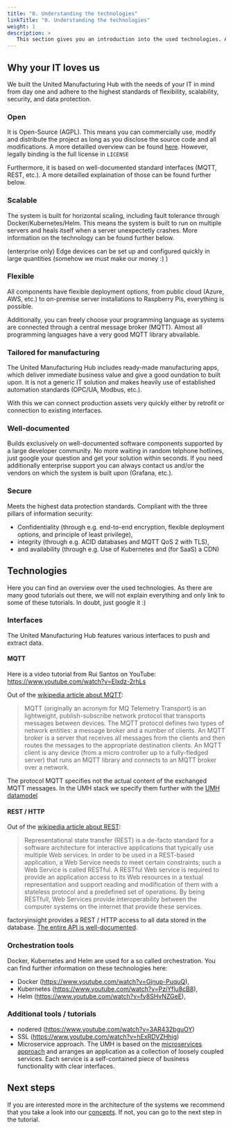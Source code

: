 ```yaml
---
title: "0. Understanding the technologies"
linkTitle: "0. Understanding the technologies"
weight: 1
description: >
   This section gives you an introduction into the used technologies. A rough understanding of these technologies is fundamental for installing and working with the system
---
```


## Why your IT loves us

We built the United Manufacturing Hub with the needs of your IT in mind from day one and adhere to the highest standards of flexibility, scalability, security, and data protection.

### Open

It is Open-Source (AGPL). This means you can commercially use, modify and distribute the project as long as you disclose the source code and all modifications. A more detailled overview can be found [here](https://www.tldrlegal.com/l/agpl3). However, legally binding is the full license in `LICENSE`

Furthermore, it is based on well-documented standard interfaces (MQTT, REST, etc.). A more detailled explaination of those can be found further below.

### Scalable

The system is built for horizontal scaling, including fault tolerance through Docker/Kubernetes/Helm. This means the system is built to run on multiple servers and heals itself when a server unexpectetly crashes. More information on the technology can be found further below.

(enterprise only) Edge devices can be set up and configured quickly in large quantities (somehow we must make our money :) )

### Flexible

All components have flexible deployment options, from public cloud (Azure, AWS, etc.) to on-premise server installations to Raspberry Pis, everything is possible.

Additionally, you can freely choose your programming language as systems are connected through a central message broker (MQTT). Almost all programming languages have a very good MQTT library abvailable.

### Tailored for manufacturing

The United Manufacturing Hub includes ready-made manufacturing apps, which deliver immediate business value and give a good oundation to built upon. It is not a generic IT solution and makes heavily use of established automation standards (OPC/UA, Modbus, etc.).

With this we can connect production assets very quickly either by retrofit or connection to existing interfaces.

### Well-documented

Builds exclusively on well-documented software components supported by a large developer community. No more waiting in random telphone hotlines, just google your question and get your solution within seconds. If you need additionally enterprise support you can always contact us and/or the vendors on which the system is built upon (Grafana, etc.).

### Secure

Meets the highest data protection standards. Compliant with the three pillars of information security: 

- Confidentiality (through e.g. end-to-end encryption, flexible deployment options, and principle of least privilege), 
- integrity (through e.g. ACID databases and MQTT QoS 2 with TLS), 
- and availability (through e.g. Use of Kubernetes and (for SaaS) a CDN)

## Technologies

Here you can find an overview over the used technologies. As there are many good tutorials out there, we will not explain everything and only link to some of these tutorials. In doubt, just google it :)

### Interfaces

The United Manufacturing Hub features various interfaces to push and extract data.

#### MQTT

Here is a video tutorial from Rui Santos on YouTube: https://www.youtube.com/watch?v=EIxdz-2rhLs

Out of the [wikipedia article about MQTT](https://en.wikipedia.org/wiki/MQTT):

> MQTT (originally an acronym for MQ Telemetry Transport) is an lightweight, publish-subscribe network protocol that transports messages between devices. The MQTT protocol defines two types of network entities: a message broker and a number of clients. An MQTT broker is a server that receives all messages from the clients and then routes the messages to the appropriate destination clients. An MQTT client is any device (from a micro controller up to a fully-fledged server) that runs an MQTT library and connects to an MQTT broker over a network.

The protocol MQTT specifies not the actual content of the exchanged MQTT messages. In the UMH stack we specify them further with the [UMH datamodel](../mqtt/)

#### REST / HTTP

Out of the [wikipedia article about REST](https://en.wikipedia.org/wiki/Representational_state_transfer):

> Representational state transfer (REST) is a de-facto standard for a software architecture for interactive applications that typically use multiple Web services. In order to be used in a REST-based application, a Web Service needs to meet certain constraints; such a Web Service is called RESTful. A RESTful Web service is required to provide an application access to its Web resources in a textual representation and support reading and modification of them with a stateless protocol and a predefined set of operations. By being RESTfull, Web Services provide interoperability between the computer systems on the internet that provide these services.

factoryinsight provides a REST / HTTP access to all data stored in the database. [The entire API is well-documented](../developers/factorycube-server/factoryinsight).

### Orchestration tools

Docker, Kubernetes and Helm are used for a so called orchestration. You can find further information on these technologies here:

- Docker (https://www.youtube.com/watch?v=Gjnup-PuquQ),
- Kubernetes (https://www.youtube.com/watch?v=PziYflu8cB8),
- Helm (https://www.youtube.com/watch?v=fy8SHvNZGeE),

### Additional tools / tutorials

- nodered (https://www.youtube.com/watch?v=3AR432bguOY)
- SSL (https://www.youtube.com/watch?v=hExRDVZHhig)
- Microservice approach. The UMH is based on the [microservices approach](https://en.wikipedia.org/wiki/Microservices) and arranges an application as a collection of loosely coupled services. Each service is a self-contained piece of business functionality with clear interfaces.

## Next steps

If you are interested more in the architecture of the systems we recommend that you take a look into our [concepts](../../concepts/). If not, you can go to the next step in the tutorial.

